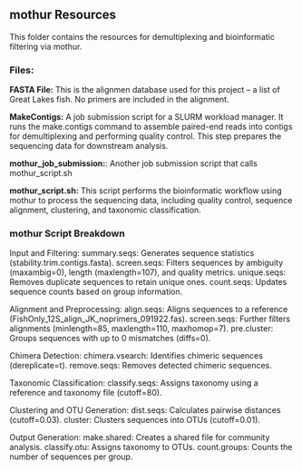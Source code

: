 ## mothur Resources

This folder contains the resources for demultiplexing and bioinformatic filtering via mothur.

### Files:

**FASTA File:** This is the alignmen database used for this project – a list of Great Lakes fish. No primers are included in the alignment.

**MakeContigs:** A job submission script for a SLURM workload manager. It runs the make.contigs command to assemble paired-end reads into contigs for demultiplexing and performing quality control. This step prepares the sequencing data for downstream analysis.

**mothur_job_submission:**: Another job submission script that calls mothur_script.sh

**mothur_script.sh:** This script performs the bioinformatic workflow using mothur to process the sequencing data, including quality control, sequence alignment, clustering, and taxonomic classification. 


### mothur Script Breakdown

Input and Filtering:
summary.seqs: Generates sequence statistics (stability.trim.contigs.fasta).
screen.seqs: Filters sequences by ambiguity (maxambig=0), length (maxlength=107), and quality metrics.
unique.seqs: Removes duplicate sequences to retain unique ones.
count.seqs: Updates sequence counts based on group information.

Alignment and Preprocessing:
align.seqs: Aligns sequences to a reference (FishOnly_12S_align_JK_noprimers_091922.fas).
screen.seqs: Further filters alignments (minlength=85, maxlength=110, maxhomop=7).
pre.cluster: Groups sequences with up to 0 mismatches (diffs=0).

Chimera Detection:
chimera.vsearch: Identifies chimeric sequences (dereplicate=t).
remove.seqs: Removes detected chimeric sequences.

Taxonomic Classification:
classify.seqs: Assigns taxonomy using a reference and taxonomy file (cutoff=80).

Clustering and OTU Generation:
dist.seqs: Calculates pairwise distances (cutoff=0.03).
cluster: Clusters sequences into OTUs (cutoff=0.01).

Output Generation:
make.shared: Creates a shared file for community analysis.
classify.otu: Assigns taxonomy to OTUs.
count.groups: Counts the number of sequences per group.
